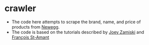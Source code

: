 # crawler
- The code here attempts to scrape the brand, name, and price of products from [Newegg](https://www.newegg.com/).
- The code is based on the tutorials described by [Joey Zamiski](https://medium.com/codex/building-a-newegg-web-scraper-part-2-90eb8d953bde) and [François St-Amant](https://towardsdatascience.com/scraping-multiple-urls-with-python-tutorial-2b74432d085f)
